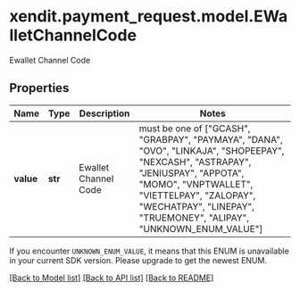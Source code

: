 # xendit.payment_request.model.EWalletChannelCode

Ewallet Channel Code

## Properties
| Name | Type | Description | Notes |
| ------------ | ------------- | ------------- | ------------- |
| **value** | **str** | Ewallet Channel Code |  must be one of ["GCASH", "GRABPAY", "PAYMAYA", "DANA", "OVO", "LINKAJA", "SHOPEEPAY", "NEXCASH", "ASTRAPAY", "JENIUSPAY", "APPOTA", "MOMO", "VNPTWALLET", "VIETTELPAY", "ZALOPAY", "WECHATPAY", "LINEPAY", "TRUEMONEY", "ALIPAY", "UNKNOWN_ENUM_VALUE"] |

If you encounter `UNKNOWN_ENUM_VALUE`, it means that this ENUM is unavailable in your current SDK version. Please upgrade to get the newest ENUM.

[[Back to Model list]](../README.md#documentation-for-models) [[Back to API list]](../README.md#documentation-for-api-endpoints) [[Back to README]](../README.md)


